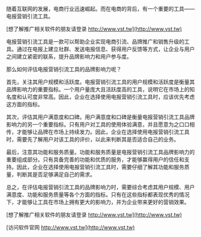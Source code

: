 随着互联网的发展，电商行业迅速崛起。而在电商的背后，有一个重要的工具——电报营销引流工具。

[想了解推广相关软件的朋友请登录 http://www.vst.tw](http://www.vst.tw)

电报营销引流工具是一款可以帮助企业实现电商引流、品牌推广和销售升级的工具。通过在电报上建立社群、发送电报信息、获得用户反馈等方式，让企业与用户之间建立紧密的联系，提升品牌影响力和用户参与度。

那么如何评估电报营销引流工具的品牌影响力呢？

首先，关注其用户规模和活跃度。电报营销引流工具的用户规模和活跃度是衡量其品牌影响力的重要指标。一个用户量庞大且活跃度高的工具，说明它在市场上的知名度和认可度非常高。因此，企业在选择使用电报营销引流工具时，应该优先考虑这方面的指标。

其次，评估其用户满意度和口碑。用户满意度和口碑是衡量电报营销引流工具品牌影响力的另一个重要指标。只有用户对工具的使用体验满意，并且愿意为之口口相传，才能够让品牌在市场上持续发力。因此，企业在选择使用电报营销引流工具时，需要先了解用户对该工具的评价，以此来判断其是否适合自己的业务。

最后，注意其功能和服务质量。功能和服务质量是电报营销引流工具品牌影响力的重要组成部分。只有具备完善的功能和优质的服务，才能够赢得用户的信任和支持。因此，企业在选择使用电报营销引流工具时，需要仔细了解其功能和服务质量，判断其是否足够满足自己的需求。

总之，在评估电报营销引流工具的品牌影响力时，需要综合考虑其用户规模、用户满意度、功能和服务质量等各个方面的指标。只有在这些指标都表现优秀的情况下，才能够让工具在市场上拥有更大的影响力，并为企业带来更好的营销效果。

[想了解推广相关软件的朋友请登录 http://www.vst.tw](http://www.vst.tw)


[访问软件官网 http://www.vst.tw](http://www.vst.tw)
